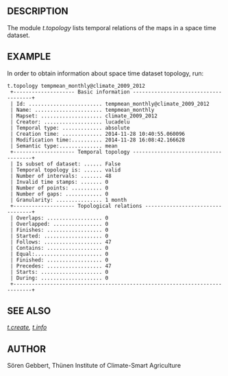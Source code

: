 ## DESCRIPTION

The module *t.topology* lists temporal relations of the maps in a space
time dataset.

## EXAMPLE

In order to obtain information about space time dataset topology, run:

```shell
t.topology tempmean_monthly@climate_2009_2012
 +-------------------- Basic information -------------------------------------+
 | Id: ........................ tempmean_monthly@climate_2009_2012
 | Name: ...................... tempmean_monthly
 | Mapset: .................... climate_2009_2012
 | Creator: ................... lucadelu
 | Temporal type: ............. absolute
 | Creation time: ............. 2014-11-28 10:40:55.060096
 | Modification time:.......... 2014-11-28 16:08:42.166628
 | Semantic type:.............. mean
 +-------------------- Temporal topology -------------------------------------+
 | Is subset of dataset: ...... False
 | Temporal topology is: ...... valid
 | Number of intervals: ....... 48
 | Invalid time stamps: ....... 0
 | Number of points: .......... 0
 | Number of gaps: ............ 0
 | Granularity: ............... 1 month
 +-------------------- Topological relations ---------------------------------+
 | Overlaps: .................. 0
 | Overlapped: ................ 0
 | Finishes: .................. 0
 | Started: ................... 0
 | Follows: ................... 47
 | Contains: .................. 0
 | Equal:...................... 0
 | Finished: .................. 0
 | Precedes: .................. 47
 | Starts: .................... 0
 | During: .................... 0
 +----------------------------------------------------------------------------+
```

## SEE ALSO

*[t.create](t.create.md), [t.info](t.info.md)*

## AUTHOR

Sören Gebbert, Thünen Institute of Climate-Smart Agriculture
